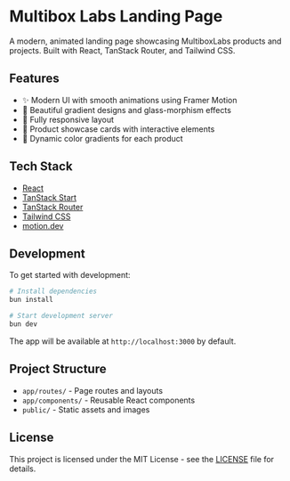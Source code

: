 # Multibox Labs Landing Page

A modern, animated landing page showcasing MultiboxLabs products and projects. Built with React, TanStack Router, and Tailwind CSS.

## Features

- ✨ Modern UI with smooth animations using Framer Motion
- 🎨 Beautiful gradient designs and glass-morphism effects
- 📱 Fully responsive layout
- 🚀 Product showcase cards with interactive elements
- 🌈 Dynamic color gradients for each product

## Tech Stack

- [React](https://reactjs.org/)
- [TanStack Start](https://tanstack.com/start)
- [TanStack Router](https://tanstack.com/router)
- [Tailwind CSS](https://tailwindcss.com/)
- [motion.dev](https://motion.dev/)

## Development

To get started with development:

```bash
# Install dependencies
bun install

# Start development server
bun dev
```

The app will be available at `http://localhost:3000` by default.

## Project Structure

- `app/routes/` - Page routes and layouts
- `app/components/` - Reusable React components
- `public/` - Static assets and images

## License

This project is licensed under the MIT License - see the [LICENSE](LICENSE) file for details.
